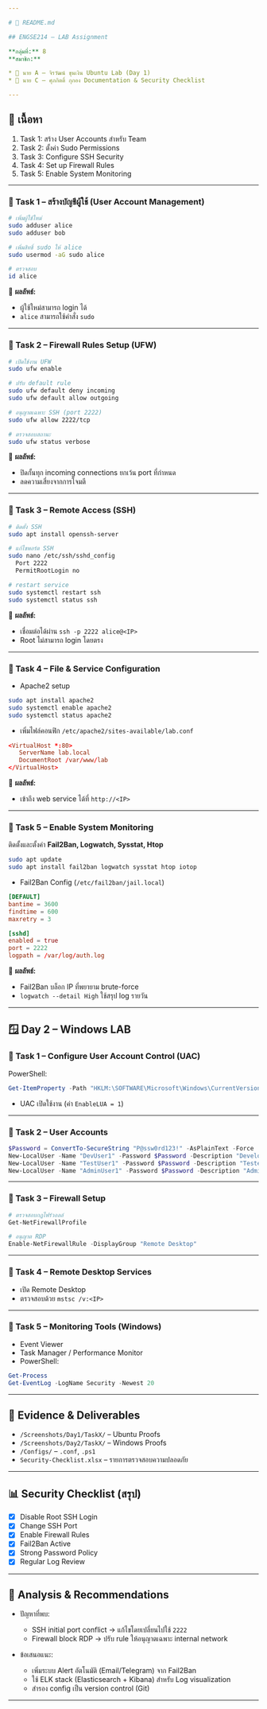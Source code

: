 ```yaml
---

# 📘 README.md

## ENGSE214 – LAB Assignment

**กลุ่มที่:** 8
**สมาชิก:**

* 👤 นาย A – จิรวัฒน์ ขุนเงิน Ubuntu Lab (Day 1)
* 👤 นาย C – ศุภกิตติ์ กุกอง Documentation & Security Checklist

---
```


## 📑 เนื้อหา

1. Task 1: สร้าง User Accounts สำหรับ Team
2. Task 2: ตั้งค่า Sudo Permissions
3. Task 3: Configure SSH Security
4. Task 4: Set up Firewall Rules
5. Task 5: Enable System Monitoring

---

### 🔹 Task 1 – สร้างบัญชีผู้ใช้ (User Account Management)

```bash
# เพิ่มผู้ใช้ใหม่
sudo adduser alice
sudo adduser bob

# เพิ่มสิทธิ์ sudo ให้ alice
sudo usermod -aG sudo alice

# ตรวจสอบ
id alice
```

📌 **ผลลัพธ์:**

* ผู้ใช้ใหม่สามารถ login ได้
* `alice` สามารถใช้คำสั่ง `sudo`

---

### 🔹 Task 2 – Firewall Rules Setup (UFW)

```bash
# เปิดใช้งาน UFW
sudo ufw enable

# ปรับ default rule
sudo ufw default deny incoming
sudo ufw default allow outgoing

# อนุญาตเฉพาะ SSH (port 2222)
sudo ufw allow 2222/tcp

# ตรวจสอบสถานะ
sudo ufw status verbose
```

📌 **ผลลัพธ์:**

* ปิดกั้นทุก incoming connections ยกเว้น port ที่กำหนด
* ลดความเสี่ยงจากการโจมตี

---

### 🔹 Task 3 – Remote Access (SSH)

```bash
# ติดตั้ง SSH
sudo apt install openssh-server

# แก้ไขพอร์ต SSH
sudo nano /etc/ssh/sshd_config
  Port 2222
  PermitRootLogin no

# restart service
sudo systemctl restart ssh
sudo systemctl status ssh
```

📌 **ผลลัพธ์:**

* เชื่อมต่อได้ผ่าน `ssh -p 2222 alice@<IP>`
* Root ไม่สามารถ login โดยตรง

---

### 🔹 Task 4 – File & Service Configuration

* Apache2 setup

```bash
sudo apt install apache2
sudo systemctl enable apache2
sudo systemctl status apache2
```

* เพิ่มไฟล์คอนฟิก `/etc/apache2/sites-available/lab.conf`

```conf
<VirtualHost *:80>
   ServerName lab.local
   DocumentRoot /var/www/lab
</VirtualHost>
```

📌 **ผลลัพธ์:**

* เข้าถึง web service ได้ที่ `http://<IP>`

---

### 🔹 Task 5 – Enable System Monitoring

ติดตั้งและตั้งค่า **Fail2Ban, Logwatch, Sysstat, Htop**

```bash
sudo apt update
sudo apt install fail2ban logwatch sysstat htop iotop
```

* Fail2Ban Config (`/etc/fail2ban/jail.local`)

```conf
[DEFAULT]
bantime = 3600
findtime = 600
maxretry = 3

[sshd]
enabled = true
port = 2222
logpath = /var/log/auth.log
```

📌 **ผลลัพธ์:**

* Fail2Ban บล็อก IP ที่พยายาม brute-force
* `logwatch --detail High` ใช้สรุป log รายวัน

---

## 🪟 Day 2 – Windows LAB

### 🔹 Task 1 – Configure User Account Control (UAC)

PowerShell:

```powershell
Get-ItemProperty -Path "HKLM:\SOFTWARE\Microsoft\Windows\CurrentVersion\Policies\System" | Select EnableLUA, ConsentPromptBehaviorAdmin
```

* UAC เปิดใช้งาน (ค่า `EnableLUA = 1`)

---

### 🔹 Task 2 – User Accounts

```powershell
$Password = ConvertTo-SecureString "P@ssw0rd123!" -AsPlainText -Force
New-LocalUser -Name "DevUser1" -Password $Password -Description "Developer"
New-LocalUser -Name "TestUser1" -Password $Password -Description "Tester"
New-LocalUser -Name "AdminUser1" -Password $Password -Description "Admin"
```

---

### 🔹 Task 3 – Firewall Setup

```powershell
# ตรวจสอบกฎไฟร์วอลล์
Get-NetFirewallProfile

# อนุญาต RDP
Enable-NetFirewallRule -DisplayGroup "Remote Desktop"
```

---

### 🔹 Task 4 – Remote Desktop Services

* เปิด Remote Desktop
* ตรวจสอบด้วย `mstsc /v:<IP>`

---

### 🔹 Task 5 – Monitoring Tools (Windows)

* Event Viewer
* Task Manager / Performance Monitor
* PowerShell:

```powershell
Get-Process
Get-EventLog -LogName Security -Newest 20
```

---

## 📂 Evidence & Deliverables

* `/Screenshots/Day1/TaskX/` – Ubuntu Proofs
* `/Screenshots/Day2/TaskX/` – Windows Proofs
* `/Configs/` – `.conf`, `.ps1`
* `Security-Checklist.xlsx` – รายการตรวจสอบความปลอดภัย

---

## 📊 Security Checklist (สรุป)

* [x] Disable Root SSH Login
* [x] Change SSH Port
* [x] Enable Firewall Rules
* [x] Fail2Ban Active
* [x] Strong Password Policy
* [x] Regular Log Review

---

## 📝 Analysis & Recommendations

* ปัญหาที่พบ:

  * SSH initial port conflict → แก้ไขโดยเปลี่ยนไปใช้ `2222`
  * Firewall block RDP → ปรับ rule ให้อนุญาตเฉพาะ internal network

* ข้อเสนอแนะ:

  * เพิ่มระบบ Alert อัตโนมัติ (Email/Telegram) จาก Fail2Ban
  * ใช้ ELK stack (Elasticsearch + Kibana) สำหรับ Log visualization
  * สำรอง config เป็น version control (Git)

---
